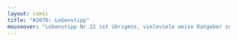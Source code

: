 ```yaml
---
layout: comic
title: "#2076: Lebenstipp"
mouseover: "Lebenstipp Nr.22 ist übrigens, vieleviele weise Ratgeber zu kaufen."
---
```

